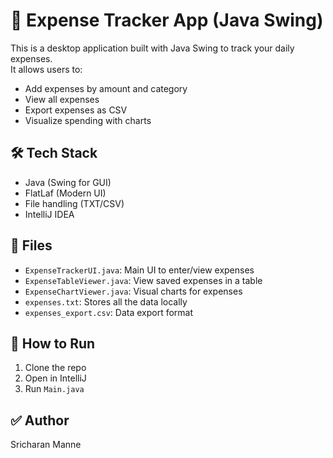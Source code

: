 # 💸 Expense Tracker App (Java Swing)

This is a desktop application built with Java Swing to track your daily expenses.  
It allows users to:
- Add expenses by amount and category
- View all expenses
- Export expenses as CSV
- Visualize spending with charts

## 🛠 Tech Stack
- Java (Swing for GUI)
- FlatLaf (Modern UI)
- File handling (TXT/CSV)
- IntelliJ IDEA

## 📁 Files
- `ExpenseTrackerUI.java`: Main UI to enter/view expenses
- `ExpenseTableViewer.java`: View saved expenses in a table
- `ExpenseChartViewer.java`: Visual charts for expenses
- `expenses.txt`: Stores all the data locally
- `expenses_export.csv`: Data export format

## 🚀 How to Run
1. Clone the repo
2. Open in IntelliJ
3. Run `Main.java`

## ✅ Author
Sricharan Manne
